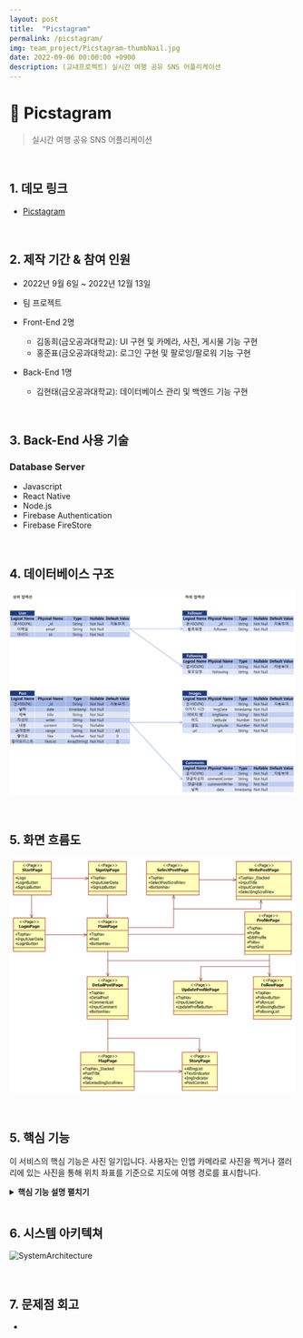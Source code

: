 ```yaml
---
layout: post
title:  "Picstagram"
permalink: /picstagram/
img: team_project/Picstagram-thumbNail.jpg
date: 2022-09-06 00:00:00 +0900
description: (교내프로젝트) 실시간 여행 공유 SNS 어플리케이션
---
```


# :pushpin: Picstagram
> 실시간 여행 공유 SNS 어플리케이션

<br>

## 1. 데모 링크
- [Picstagram](https://github.com/kimgusxo/Picstagram)

<br>

## 2. 제작 기간 & 참여 인원
- 2022년 9월 6일 ~ 2022년 12월 13일
- 팀 프로젝트
- Front-End 2명
    - 김동희(금오공과대학교): UI 구현 및 카메라, 사진, 게시물 기능 구현
    - 홍준표(금오공과대학교): 로그인 구현 및 팔로잉/팔로워 기능 구현

- Back-End 1명
    - 김현태(금오공과대학교): 데이터베이스 관리 및 백엔드 기능 구현

<br>

## 3. Back-End 사용 기술
### Database Server
- Javascript
- React Native
- Node.js
- Firebase Authentication
- Firebase FireStore

<br>

## 4. 데이터베이스 구조
![ERD Diagram](../assets/img/team_project/Picstagram-DBConstruct.png)

<br>

## 5. 화면 흐름도
![Page Flow](../assets/img/team_project/Picstagram-PageFlow.png)

<br> 

## 5. 핵심 기능
이 서비스의 핵심 기능은 사진 일기입니다.
사용자는 인앱 카메라로 사진을 찍거나 갤러리에 있는 사진을 통해
위치 좌표를 기준으로 지도에 여행 경로를 표시합니다.

<details>
<summary><b>핵심 기능 설명 펼치기</b></summary>
<div markdown="1">

## 5-1. 메인 화면
![MainPage]()

## 5.2. 지도 화면
![MapPage]()

## 5.3. 상세 게시물 화면
![PostPage]()

## 5.4. 프로필 화면
![ProfilePage]()

## 5.5. 팔로우/팔로잉
![FollowPage]()

</div>
</details>

<br>

## 6. 시스템 아키텍쳐
![SystemArchitecture]()

<br>

## 7. 문제점 회고
- 